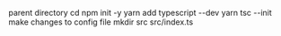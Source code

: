parent directory
cd
npm init -y
yarn add typescript --dev
yarn tsc --init
make changes to config file
mkdir src
src/index.ts